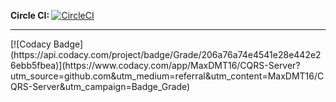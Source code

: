 <b> Circle CI: </b>[![CircleCI](https://circleci.com/gh/MaxDMT16/CQRS-Server.svg?style=svg)](https://circleci.com/gh/MaxDMT16/CQRS-Server)
<hr>
[![Codacy Badge](https://api.codacy.com/project/badge/Grade/206a76a74e4541e28e442e26ebb5fbea)](https://www.codacy.com/app/MaxDMT16/CQRS-Server?utm_source=github.com&amp;utm_medium=referral&amp;utm_content=MaxDMT16/CQRS-Server&amp;utm_campaign=Badge_Grade)